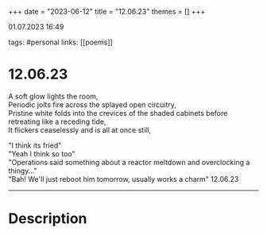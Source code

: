 +++
date = "2023-06-12"
title = "12.06.23"
themes = []
+++

01.07.2023 16:49

tags: #personal
links: [[poems]]

# 12.06.23
A soft glow lights the room,  
Periodic jolts fire across the splayed open circuitry,  
Pristine white folds into the crevices of the shaded cabinets before retreating like a receding tide,  
It flickers ceaselessly and is all at once still,  
  
"I think its fried"  
"Yeah I think so too"  
"Operations said something about a reactor meltdown and overclocking a thingy..."  
"Bah! We'll just reboot him tomorrow, usually works a charm"
12.06.23

---
# Description
